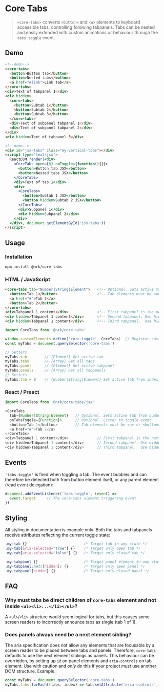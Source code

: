 # Core Tabs

> `<core-tabs>` converts `<button>` and `<a>` elements to keyboard accessible tabs, controlling following tabpanels.
> Tabs can be nested and easily extended with custom animations or behaviour through the `tabs.toggle` event.

<!--demo
<script src="core-tabs/core-tabs.min.js"></script>
<script src="core-tabs/core-tabs.jsx.js"></script>
<style>
  [role="tabpanel"] { background: #eee; padding: 10px }
  [aria-selected="true"] { border: 2px solid }

  .my-vertical-tabs [role="tablist"] { float: left; width: 150px }
  .my-vertical-tabs [role="tabpanel"] { overflow: hidden }
  .my-vertical-tabs [role="tab"] { display: inline-block }
</style>
demo-->

## Demo

```html
<!--demo-->
<core-tabs>
  <button>Button tab</button>
  <button>Nested tabs</button>
  <a href="#link">Link tab</a>
</core-tabs>
<div>Text of tabpanel 1</div>
<div hidden>
  <core-tabs>
    <button>Subtab 1</button>
    <button>Subtab 2</button>
    <button>Subtab 3</button>
  </core-tabs>
  <div>Text of subpanel tabpanel 1</div>
  <div>Text of subpanel tabpanel 2</div>
</div>
<div hidden>Text of tabpanel 3</div>
```

```html
<!--demo-->
<div id="jsx-tabs" class="my-vertical-tabs"></div>
<script type="text/jsx">
  ReactDOM.render(<div>
    <CoreTabs open={0} onToggle={function(){}}>
      <button>Button tab JSX</button>
      <button>Nested tabs JSX</button>
    </CoreTabs>
    <div>Text of tab 1</div>
    <div>
      <CoreTabs>
        <button>Subtab 1 JSX</button>
        <button hidden>Subtab 2 JSX</button>
      </CoreTabs>
      <div>Subpanel 1</div>
      <div hidden>Subpanel 2</div>
    </div>
  </div>, document.getElementById('jsx-tabs'))
</script>
```



## Usage


### Installation

```bash
npm install @nrk/core-tabs
```

### HTML / JavaScript

```html
<core-tabs tab="Number|String|Element">   <!-- Optional. Sets active tab from index, id or element -->
  <button>Tab 1</button>                  <!-- Tab elements must be <a> or <button>. Do not use <li> -->
  <a href="#">Tab 2</a>
  <button>Tab 2</button>
</core-tabs>
<div>Tabpanel 1 content</div>             <!-- First tabpanel is the next element sibling of core-tabs -->
<div hidden>Tabpanel 1 content</div>      <!-- Second tabpanel. Use hidden attribute to prevent FOUC -->
<div hidden>Tabpanel 1 content</div>      <!-- Third tabpanel.  Use hidden attribute to prevent FOUC -->
```

```js
import CoreTabs from '@nrk/core-tabs'

window.customElements.define('core-toggle', CoreTabs)  // Register custom element
const myTabs = document.querySelector('core-tabs')

// Getters
myTabs.tab        // {Element} Get active tab
myTabs.tabs       // {Array} Get all tabs
myTabs.panel      // {Element} Get active tabpanel
myTabs.panels     // {Array} Get all tabpanels
// Setters
myTabs.tab = 0    // {Number|String|Element} Set active tab from index, id or element
```

### React / Preact

```js
import CoreTabs from '@nrk/core-tabs/jsx'

<CoreTabs
  tab={Number|String|Element}   // Optional. Sets active tab from number, id or element
  onTabsToggle={Function}>      // Optional. Listen to toggle event
  <button>Tab 1</button>        // Tab elements must be <a> or <button>. Do not use <li>
  <a href="#">Tab 2</a>
</CoreTabs>
<div>Tabpanel 1 content</div>             // First tabpanel is the next element sibling of CoreTabs
<div hidden>Tabpanel 1 content</div>      // Second tabpanel. Use hidden attribute to prevent FOUC
<div hidden>Tabpanel 1 content</div>      // Third tabpanel.  Use hidden attribute to prevent FOUC
```



## Events
`'tabs.toggle'` is fired when toggling a tab. The event bubbles and can therefore be detected both from button element itself, or any parent element (read event delegation):

```js
document.addEventListener('tabs.toggle', (event) =>
  event.target     // The core-tabs element triggering event
})
```

## Styling
All styling in documentation is example only. Both the tabs and tabpanels receive attributes reflecting the current toggle state:

```css
.my-tab {}                          /* Target tab in any state */
.my-tab[aria-selected="true"] {}    /* Target only open tab */
.my-tab[aria-selected="false"] {}   /* Target only closed tab */

.my-tabpanel {}                     /* Target panel element in any state */
.my-tabpanel:not([hidden]) {}       /* Target only open panel */
.my-tabpanel[hidden] {}             /* Target only closed panel */
```


## FAQ
### Why must tabs be direct children of `core-tabs` element and not inside `<ul><li>...</li></ul>`?
A `<ul>`/`<li>` structure would seem logical for tabs, but this causes some screen readers to incorrectly announce tabs as single (tab 1 of 1).

### Does panels always need be a next element sibling?
The aria specification does not allow any elements that are focusable by a screen reader to be placed between tabs and panels. Therefore, `core-tabs` defaults to use the next element siblings as panels.
This behaviour can be overridden, by setting up `id` on panel elements and `aria-controls` on tab element. Use with caution and *only* do this if your project *must* use another DOM structure. Example:

```js
const myTabs = document.querySelector('core-tabs')
myTabs.tabs.forEach((tabs, index) => tab.setAttribute('aria-controls', myTabs.panels[index].id = 'my-panel-' + index))
```
